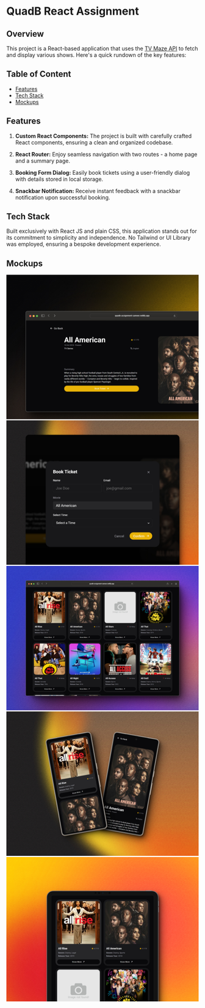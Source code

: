 # QuadB React Assignment

## Overview

This project is a React-based application that uses the [TV Maze API](https://api.tvmaze.com/search/shows?q=all) to fetch and display various shows. Here's a quick rundown of the key features:

## Table of Content

- [Features](#features)
- [Tech Stack](#tech-stack)
- [Mockups](#mockups)

## Features

1. **Custom React Components:** The project is built with carefully crafted React components, ensuring a clean and organized codebase.

1. **React Router:** Enjoy seamless navigation with two routes - a home page and a summary page.

1. **Booking Form Dialog:** Easily book tickets using a user-friendly dialog with details stored in local storage.

1. **Snackbar Notification:** Receive instant feedback with a snackbar notification upon successful booking.

## Tech Stack

Built exclusively with React JS and plain CSS, this application stands out for its commitment to simplicity and independence. No Tailwind or UI Library was employed, ensuring a bespoke development experience.

## Mockups

![](./mockups/desktop-2.jpg)
![](./mockups/desktop-3.jpg)
![](./mockups/desktop.jpg)
![](./mockups/mobile.jpg)
![](./mockups/tablet.jpg)
